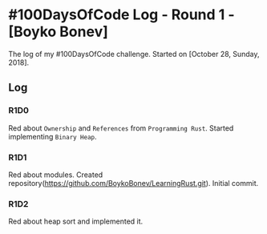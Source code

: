 # #100DaysOfCode Log - Round 1 - [Boyko Bonev]

The log of my #100DaysOfCode challenge. Started on [October 28, Sunday, 2018].

## Log

### R1D0 
Red about `Ownership` and `References` from `Programming Rust`. Started implementing `Binary Heap`.

### R1D1
Red about modules. Created repository(https://github.com/BoykoBonev/LearningRust.git). Initial commit.

### R1D2
Red about heap sort and implemented it.
